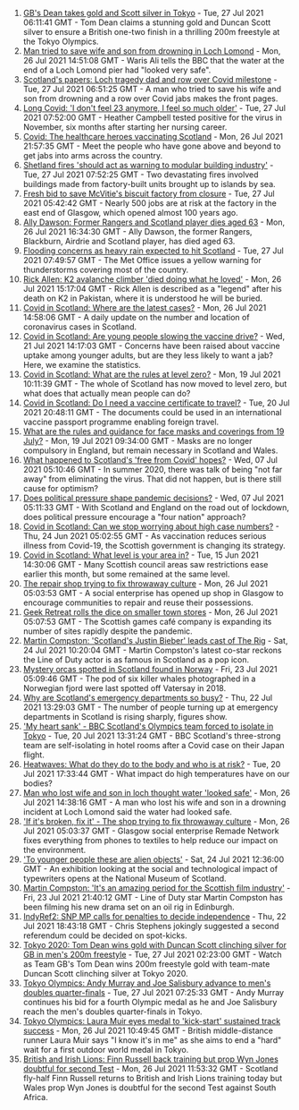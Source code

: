 1. [GB's Dean takes gold and Scott silver in Tokyo](https://www.bbc.co.uk/sport/olympics/57979697) - Tue, 27 Jul 2021 06:11:41 GMT - Tom Dean claims a stunning gold and Duncan Scott silver to ensure a British one-two finish in a thrilling 200m freestyle at the Tokyo Olympics.
2. [Man tried to save wife and son from drowning in Loch Lomond](https://www.bbc.co.uk/news/uk-scotland-glasgow-west-57972950) - Mon, 26 Jul 2021 14:51:08 GMT - Waris Ali tells the BBC that the water at the end of a Loch Lomond pier had "looked very safe".
3. [Scotland's papers: Loch tragedy dad and row over Covid milestone](https://www.bbc.co.uk/news/uk-scotland-57980770) - Tue, 27 Jul 2021 06:51:25 GMT - A man who tried to save his wife and son from drowning and a row over Covid jabs makes the front pages.
4. [Long Covid: 'I don't feel 23 anymore, I feel so much older'](https://www.bbc.co.uk/news/uk-scotland-57978645) - Tue, 27 Jul 2021 07:52:00 GMT - Heather Campbell tested positive for the virus in November, six months after starting her nursing career.
5. [Covid: The healthcare heroes vaccinating Scotland](https://www.bbc.co.uk/news/uk-scotland-57602460) - Mon, 26 Jul 2021 21:57:35 GMT - Meet the people who have gone above and beyond to get jabs into arms across the country.
6. [Shetland fires 'should act as warning to modular building industry'](https://www.bbc.co.uk/news/uk-scotland-north-east-orkney-shetland-57942459) - Tue, 27 Jul 2021 07:52:25 GMT - Two devastating fires involved buildings made from factory-built units brought up to islands by sea.
7. [Fresh bid to save McVitie's biscuit factory from closure](https://www.bbc.co.uk/news/uk-scotland-glasgow-west-57979182) - Tue, 27 Jul 2021 05:42:42 GMT - Nearly 500 jobs are at risk at the factory in the east end of Glasgow, which opened almost 100 years ago.
8. [Ally Dawson: Former Rangers and Scotland player dies aged 63](https://www.bbc.co.uk/sport/football/57974323) - Mon, 26 Jul 2021 16:34:30 GMT - Ally Dawson, the former Rangers, Blackburn, Airdrie and Scotland player, has died aged 63.
9. [Flooding concerns as heavy rain expected to hit Scotland](https://www.bbc.co.uk/news/uk-scotland-57970845) - Tue, 27 Jul 2021 07:49:57 GMT - The Met Office issues a yellow warning for thunderstorms covering most of the country.
10. [Rick Allen: K2 avalanche climber 'died doing what he loved'](https://www.bbc.co.uk/news/uk-scotland-north-east-orkney-shetland-57972064) - Mon, 26 Jul 2021 15:17:04 GMT - Rick Allen is described as a "legend" after his death on K2 in Pakistan, where it is understood he will be buried.
11. [Covid in Scotland: Where are the latest cases?](https://www.bbc.co.uk/news/uk-scotland-53511877) - Mon, 26 Jul 2021 14:58:06 GMT - A daily update on the number and location of coronavirus cases in Scotland.
12. [Covid in Scotland: Are young people slowing the vaccine drive?](https://www.bbc.co.uk/news/uk-scotland-57915106) - Wed, 21 Jul 2021 14:17:03 GMT - Concerns have been raised about vaccine uptake among younger adults, but are they less likely to want a jab? Here, we examine the statistics.
13. [Covid in Scotland: What are the rules at level zero?](https://www.bbc.co.uk/news/uk-scotland-53166816) - Mon, 19 Jul 2021 10:11:39 GMT - The whole of Scotland has now moved to level zero, but what does that actually mean people can do?
14. [Covid in Scotland: Do I need a vaccine certificate to travel?](https://www.bbc.co.uk/news/uk-scotland-57519070) - Tue, 20 Jul 2021 20:48:11 GMT - The documents could be used in an international vaccine passport programme enabling foreign travel.
15. [What are the rules and guidance for face masks and coverings from 19 July?](https://www.bbc.co.uk/news/health-51205344) - Mon, 19 Jul 2021 09:34:00 GMT - Masks are no longer compulsory in England, but remain necessary in Scotland and Wales.
16. [What happened to Scotland's 'free from Covid' hopes?](https://www.bbc.co.uk/news/uk-scotland-57742212) - Wed, 07 Jul 2021 05:10:46 GMT - In summer 2020, there was talk of being "not far away" from eliminating the virus. That did not happen, but is there still cause for optimism?
17. [Does political pressure shape pandemic decisions?](https://www.bbc.co.uk/news/uk-scotland-scotland-politics-57737414) - Wed, 07 Jul 2021 05:11:33 GMT - With Scotland and England on the road out of lockdown, does political pressure encourage a "four nation" approach?
18. [Covid in Scotland: Can we stop worrying about high case numbers?](https://www.bbc.co.uk/news/uk-scotland-57581952) - Thu, 24 Jun 2021 05:02:55 GMT - As vaccination reduces serious illness from Covid-19, the Scottish government is changing its strategy.
19. [Covid in Scotland: What level is your area in?](https://www.bbc.co.uk/news/uk-scotland-57076243) - Tue, 15 Jun 2021 14:30:06 GMT - Many Scottish council areas saw restrictions ease earlier this month, but some remained at the same level.
20. [The repair shop trying to fix throwaway culture](https://www.bbc.co.uk/news/uk-scotland-scotland-business-57785498) - Mon, 26 Jul 2021 05:03:53 GMT - A social enterprise has opened up shop in Glasgow to encourage communities to repair and reuse their possessions.
21. [Geek Retreat rolls the dice on smaller town stores](https://www.bbc.co.uk/news/uk-scotland-south-scotland-57930005) - Mon, 26 Jul 2021 05:07:53 GMT - The Scottish games café company is expanding its number of sites rapidly despite the pandemic.
22. [Martin Compston: 'Scotland's Justin Bieber' leads cast of The Rig](https://www.bbc.co.uk/news/uk-scotland-57942719) - Sat, 24 Jul 2021 10:20:04 GMT - Martin Compston's latest co-star reckons the Line of Duty actor is as famous in Scotland as a pop icon.
23. [Mystery orcas spotted in Scotland found in Norway](https://www.bbc.co.uk/news/uk-scotland-57934989) - Fri, 23 Jul 2021 05:09:46 GMT - The pod of six killer whales photographed in a Norwegian fjord were last spotted off Vatersay in 2018.
24. [Why are Scotland's emergency departments so busy?](https://www.bbc.co.uk/news/uk-scotland-57903066) - Thu, 22 Jul 2021 13:29:03 GMT - The number of people turning up at emergency departments in Scotland is rising sharply, figures show.
25. ['My heart sank' - BBC Scotland's Olympics team forced to isolate in Tokyo](https://www.bbc.co.uk/news/uk-scotland-57903624) - Tue, 20 Jul 2021 13:31:24 GMT - BBC Scotland's three-strong team are self-isolating in hotel rooms after a Covid case on their Japan flight.
26. [Heatwaves: What do they do to the body and who is at risk?](https://www.bbc.co.uk/news/health-49112807) - Tue, 20 Jul 2021 17:33:44 GMT - What impact do high temperatures have on our bodies?
27. [Man who lost wife and son in loch thought water 'looked safe'](https://www.bbc.co.uk/news/uk-scotland-glasgow-west-57968728) - Mon, 26 Jul 2021 14:38:16 GMT - A man who lost his wife and son in a drowning incident at Loch Lomond said the water had looked safe.
28. ['If it's broken, fix it' - The shop trying to fix throwaway culture](https://www.bbc.co.uk/news/uk-scotland-57945907) - Mon, 26 Jul 2021 05:03:37 GMT - Glasgow social enterprise Remade Network fixes everything from phones to textiles to help reduce our impact on the environment.
29. ['To younger people these are alien objects'](https://www.bbc.co.uk/news/uk-scotland-57955578) - Sat, 24 Jul 2021 12:36:00 GMT - An exhibition looking at the social and technological impact of typewriters opens at the National Museum of Scotland.
30. [Martin Compston: 'It's an amazing period for the Scottish film industry'](https://www.bbc.co.uk/news/uk-scotland-57949777) - Fri, 23 Jul 2021 21:40:12 GMT - Line of Duty star Martin Compston has been filming his new drama set on an oil rig in Edinburgh.
31. [IndyRef2: SNP MP calls for penalties to decide independence](https://www.bbc.co.uk/news/uk-politics-57930801) - Thu, 22 Jul 2021 18:43:18 GMT - Chris Stephens jokingly suggested a second referendum could be decided on spot-kicks.
32. [Tokyo 2020: Tom Dean wins gold with Duncan Scott clinching silver for GB in men's 200m freestyle](https://www.bbc.co.uk/sport/av/olympics/57979350) - Tue, 27 Jul 2021 02:23:00 GMT - Watch as Team GB's Tom Dean wins 200m freestyle gold with team-mate Duncan Scott clinching silver at Tokyo 2020.
33. [Tokyo Olympics: Andy Murray and Joe Salisbury advance to men's doubles quarter-finals](https://www.bbc.co.uk/sport/olympics/57981271) - Tue, 27 Jul 2021 07:25:33 GMT - Andy Murray continues his bid for a fourth Olympic medal as he and Joe Salisbury reach the men's doubles quarter-finals in Tokyo.
34. [Tokyo Olympics: Laura Muir eyes medal to 'kick-start' sustained track success](https://www.bbc.co.uk/sport/olympics/57932787) - Mon, 26 Jul 2021 10:49:45 GMT - British middle-distance runner Laura Muir says "I know it's in me" as she aims to end a "hard" wait for a first outdoor world medal in Tokyo.
35. [British and Irish Lions: Finn Russell back training but prop Wyn Jones doubtful for second Test](https://www.bbc.co.uk/sport/rugby-union/57970496) - Mon, 26 Jul 2021 11:53:32 GMT - Scotland fly-half Finn Russell returns to British and Irish Lions training today but Wales prop Wyn Jones is doubtful for the second Test against South Africa.
